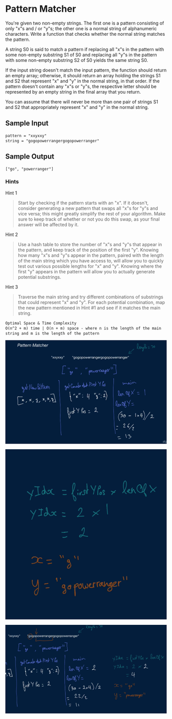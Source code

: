 # Pattern Matcher

You're given two non-empty strings. The first one is a pattern consisting of only "x"s and / or "y"s; the other one is a normal string of alphanumeric characters. Write a function that checks whether the normal string matches the pattern.

A string S0 is said to match a pattern if replacing all "x"s in the pattern with some non-empty substring S1 of S0 and replacing all "y"s in the pattern with some non-empty substring S2 of S0 yields the same string S0.

If the input string doesn't match the input pattern, the function should return an empty array; otherwise, it should return an array holding the strings S1 and S2 that represent "x" and "y" in the normal string, in that order. If the pattern doesn't contain any "x"s or "y"s, the respective letter should be represented by an empty string in the final array that you return.

You can assume that there will never be more than one pair of strings S1 and S2 that appropriately represent "x" and "y" in the normal string.

## Sample Input

```
pattern = "xxyxxy"
string = "gogopowerrangergogopowerranger"
```

## Sample Output

```
["go", "powerranger"]
```

### Hints

Hint 1
> Start by checking if the pattern starts with an "x". If it doesn't, consider generating a new pattern that swaps all "x"s for "y"s and vice versa; this might greatly simplify the rest of your algorithm. Make sure to keep track of whether or not you do this swap, as your final answer will be affected by it.

Hint 2
> Use a hash table to store the number of "x"s and "y"s that appear in the pattern, and keep track of the position of the first "y". Knowing how many "x"s and "y"s appear in the pattern, paired with the length of the main string which you have access to, will allow you to quickly test out various possible lengths for "x" and "y". Knowing where the first "y" appears in the pattern will allow you to actually generate potential substrings.

Hint 3
> Traverse the main string and try different combinations of substrings that could represent "x" and "y". For each potential combination, map the new pattern mentioned in Hint #1 and see if it matches the main string.

```
Optimal Space & Time Complexity
O(n^2 + m) time | O(n + m) space - where n is the length of the main string and m is the length of the pattern
```

![solution](countIdxSolutionImage.png)

![solution](countIdxSolutionImage2.png)

![solution](finallyGotAnswer.png)
